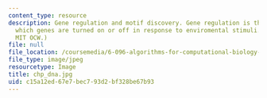 ```yaml
---
content_type: resource
description: Gene regulation and motif discovery. Gene regulation is the process by
  which genes are turned on or off in response to enviromental stimuli. (Figure by
  MIT OCW.)
file: null
file_location: /coursemedia/6-096-algorithms-for-computational-biology-spring-2005/c15a12ed67e7bec793d2bf328be67b93_chp_dna.jpg
file_type: image/jpeg
resourcetype: Image
title: chp_dna.jpg
uid: c15a12ed-67e7-bec7-93d2-bf328be67b93
---
```

